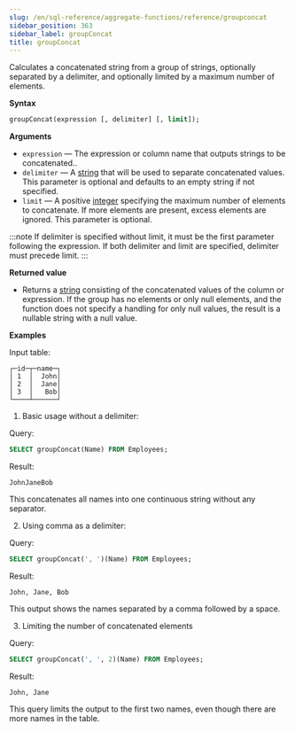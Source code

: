 ```yaml
---
slug: /en/sql-reference/aggregate-functions/reference/groupconcat
sidebar_position: 363
sidebar_label: groupConcat
title: groupConcat
---
```


Calculates a concatenated string from a group of strings, optionally separated by a delimiter, and optionally limited by a maximum number of elements.

**Syntax**

``` sql
groupConcat(expression [, delimiter] [, limit]);
```

**Arguments**

- `expression` — The expression or column name that outputs strings to be concatenated..
- `delimiter` — A [string](../../../sql-reference/data-types/string.md) that will be used to separate concatenated values. This parameter is optional and defaults to an empty string if not specified.
- `limit` — A positive [integer](../../../sql-reference/data-types/int-uint.md) specifying the maximum number of elements to concatenate. If more elements are present, excess elements are ignored. This parameter is optional.

:::note
If delimiter is specified without limit, it must be the first parameter following the expression. If both delimiter and limit are specified, delimiter must precede limit.
:::

**Returned value**

- Returns a [string](../../../sql-reference/data-types/string.md) consisting of the concatenated values of the column or expression. If the group has no elements or only null elements, and the function does not specify a handling for only null values, the result is a nullable string with a null value.

**Examples**

Input table:

``` text
┌─id─┬─name─┐
│ 1  │  John│
│ 2  │  Jane│
│ 3  │   Bob│
└────┴──────┘
```

1.	Basic usage without a delimiter:

Query:

``` sql
SELECT groupConcat(Name) FROM Employees;
```

Result:

``` text
JohnJaneBob
```

This concatenates all names into one continuous string without any separator.


2. Using comma as a delimiter:

Query:

``` sql
SELECT groupConcat(', ')(Name) FROM Employees;
```

Result:

``` text
John, Jane, Bob
```

This output shows the names separated by a comma followed by a space.


3. Limiting the number of concatenated elements

Query:

``` sql
SELECT groupConcat(', ', 2)(Name) FROM Employees;
```

Result:

``` text
John, Jane
```

This query limits the output to the first two names, even though there are more names in the table.

